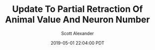 ---
layout: podcast
title: "Update To Partial Retraction Of Animal Value And Neuron Number"
author: Scott Alexander
description: https://slatestarcodex.com/2019/05/01/update-to-partial-retraction-of-animal-value-and-neuron-number/
date: 2019-05-01 22:04:00 PDT
length: 678194
duration: 169
guid: update-to-partial-retraction-of-animal-value-and-neuron-number
---